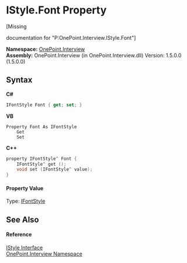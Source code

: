 # IStyle.Font Property 
 

\[Missing <summary> documentation for "P:OnePoint.Interview.IStyle.Font"\]

**Namespace:**&nbsp;<a href="N_OnePoint_Interview">OnePoint.Interview</a><br />**Assembly:**&nbsp;OnePoint.Interview (in OnePoint.Interview.dll) Version: 1.5.0.0 (1.5.0.0)

## Syntax

**C#**<br />
``` C#
IFontStyle Font { get; set; }
```

**VB**<br />
``` VB
Property Font As IFontStyle
	Get
	Set
```

**C++**<br />
``` C++
property IFontStyle^ Font {
	IFontStyle^ get ();
	void set (IFontStyle^ value);
}
```


#### Property Value
Type: <a href="T_OnePoint_Interview_IFontStyle">IFontStyle</a>

## See Also


#### Reference
<a href="T_OnePoint_Interview_IStyle">IStyle Interface</a><br /><a href="N_OnePoint_Interview">OnePoint.Interview Namespace</a><br />